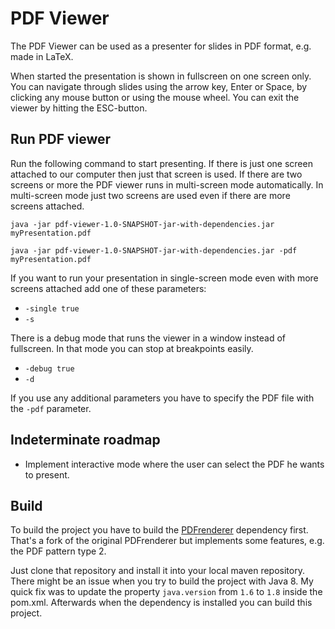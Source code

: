 # PDF Viewer

The PDF Viewer can be used as a presenter for slides in PDF format, e.g. made in LaTeX.

When started the presentation is shown in fullscreen on one screen only.
You can navigate through slides using the arrow key, Enter or Space, by clicking any mouse button or using the mouse wheel.
You can exit the viewer by hitting the ESC-button.


Run PDF viewer
-

Run the following command to start presenting.
If there is just one screen attached to our computer then just that screen is used.
If there are two screens or more the PDF viewer runs in multi-screen mode automatically.
In multi-screen mode just two screens are used even if there are more screens attached.

`java -jar pdf-viewer-1.0-SNAPSHOT-jar-with-dependencies.jar myPresentation.pdf`

`java -jar pdf-viewer-1.0-SNAPSHOT-jar-with-dependencies.jar -pdf myPresentation.pdf`

If you want to run your presentation in single-screen mode even with more screens attached add one of these parameters:

- `-single true`
- `-s`

There is a debug mode that runs the viewer in a window instead of fullscreen.
In that mode you can stop at breakpoints easily.

- `-debug true`
- `-d`

If you use any additional parameters you have to specify the PDF file with the `-pdf` parameter.


Indeterminate roadmap
-

- Implement interactive mode where the user can select the PDF he wants to present.


Build
-

To build the project you have to build the [PDFrenderer](https://github.com/katjas/PDFrenderer) dependency first.
That's a fork of the original PDFrenderer but implements some features, e.g. the PDF pattern type 2.

Just clone that repository and install it into your local maven repository.
There might be an issue when you try to build the project with Java 8. My quick fix was to update the property `java.version` from `1.6` to `1.8` inside the pom.xml.
Afterwards when the dependency is installed you can build this project.

